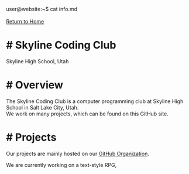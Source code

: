 <span id="a">user@website</span>:<span id="c">~$</span> cat info.md<br/><br/>
<a href="/">Return to Home</a></p>
<h1># Skyline Coding Club</h1>
<p>Skyline High School, Utah</p>
<h1># Overview</h1>
<p>The Skyline Coding Club is a computer programming club at Skyline High School in Salt Lake City, Utah. <br>We work on many projects, which can be found on this GitHub site.</p>
<h1># Projects</h1>
<p>Our projects are mainly hosted on our <a href="https://github.com/skylinecc">GitHub Organization</a>.</p>
<p>We are currently working on a text-style RPG,</p>

